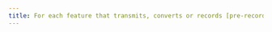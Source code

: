 ```yaml
---
title: For each feature that transmits, converts or records [pre-recorded time-synchronised media](#time-based-media-audio-video-and-synchronised) that has a [subtitle](#synchronised-captions-media-object) track, at the end of the process, are the subtitles correctly preserved?
---
```


